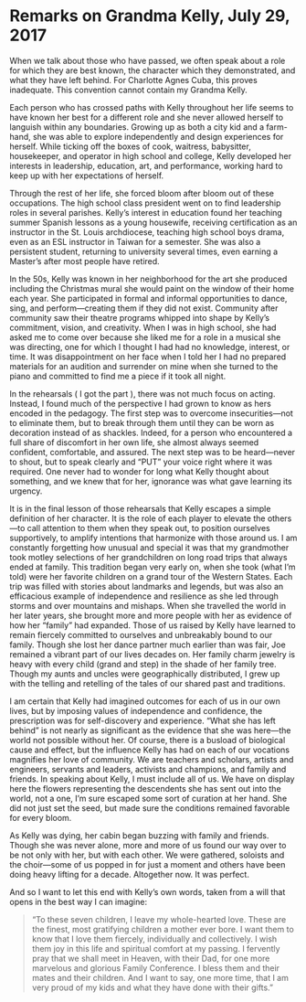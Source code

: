 # Remarks on Grandma Kelly, July 29, 2017

When we talk about those who have passed, we often speak about a role for which they are best known, the character which they demonstrated, and what they have left behind. For Charlotte Agnes Cuba, this proves inadequate. This convention cannot contain my Grandma Kelly.

Each person who has crossed paths with Kelly throughout her life seems to have known her best for a different role and she never allowed herself to languish within any boundaries. Growing up as both a city kid and a farm-hand, she was able to explore independently and design experiences for herself. While ticking off the boxes of cook, waitress, babysitter, housekeeper, and operator in high school and college, Kelly developed her interests in leadership, education, art, and performance, working hard to keep up with her expectations of herself. 

Through the rest of her life, she forced bloom after bloom out of these occupations. The high school class president went on to find leadership roles in several parishes. Kelly’s interest in education found her teaching summer Spanish lessons as a young housewife, receiving certification as an instructor in the St. Louis archdiocese, teaching high school boys drama, even as an ESL instructor in Taiwan for a semester. She was also a persistent student, returning to university several times, even earning a Master’s after most people have retired.

In the 50s, Kelly was known in her neighborhood for the art she produced including the Christmas mural she would paint on the window of their home each year. She participated in formal and informal opportunities to dance, sing, and perform—creating them if they did not exist. Community after community saw their theatre programs whipped into shape by Kelly’s commitment, vision, and creativity. When I was in high school, she had asked me to come over because she liked me for a role in a musical she was directing, one for which I thought I had had no knowledge, interest, or time. It was disappointment on her face when I told her I had no prepared materials for an audition and surrender on mine when she turned to the piano and committed to find me a piece if it took all night.

In the rehearsals ( I got the part ), there was not much focus on acting. Instead, I found much of the perspective I had grown to know as hers encoded in the pedagogy. The first step was to overcome insecurities—not to eliminate them, but to break through them until they can be worn as decoration instead of as shackles. Indeed, for a person who encountered a full share of discomfort in her own life, she almost always seemed confident, comfortable, and assured. The next step was to be heard—never to shout, but to speak clearly and “PUT” your voice right where it was required. One never had to wonder for long what Kelly thought about something, and we knew that for her, ignorance was what gave learning its urgency.

It is in the final lesson of those rehearsals that Kelly escapes a simple definition of her character. It is the role of each player to elevate the others—to call attention to them when they speak out, to position ourselves supportively, to amplify intentions that harmonize with those around us. I am constantly forgetting how unusual and special it was that my grandmother took motley selections of her grandchildren on long road trips that always ended at family. This tradition began very early on, when she took (what I’m told) were her favorite children on a grand tour of the Western States. Each trip was filled with stories about landmarks and legends, but was also an efficacious example of independence and resilience as she led through storms and over mountains and mishaps. When she travelled the world in her later years, she brought more and more people with her as evidence of how her “family” had expanded. Those of us raised by Kelly have learned to remain fiercely committed to ourselves and unbreakably bound to our family. Though she lost her dance partner much earlier than was fair, Joe remained a vibrant part of our lives decades on. Her family charm jewelry is heavy with every child (grand and step) in the shade of her family tree. Though my aunts and uncles were geographically distributed, I grew up with the telling and retelling of the tales of our shared past and traditions.

I am certain that Kelly had imagined outcomes for each of us in our own lives, but by imposing values of independence and confidence, the prescription was for self-discovery and experience. “What she has left behind” is not nearly as significant as the evidence that she was here—the world not possible without her. Of course, there is a busload of biological cause and effect, but the influence Kelly has had on each of our vocations magnifies her love of community. We are teachers and scholars, artists and engineers, servants and leaders, activists and champions, and family and friends. In speaking about Kelly, I must include all of us. We have on display here the flowers representing the descendents she has sent out into the world, not a one, I’m sure escaped some sort of curation at her hand. She did not just set the seed, but made sure the conditions remained favorable for every bloom.

As Kelly was dying, her cabin began buzzing with family and friends. Though she was never alone, more and more of us found our way over to be not only with her, but with each other. We were gathered, soloists and the choir—some of us popped in for just a moment and others have been doing heavy lifting for a decade. Altogether now. It was perfect.

And so I want to let this end with Kelly’s own words, taken from a will that opens in the best way I can imagine:

> “To these seven children, I leave my whole-hearted love. These are the finest, most gratifying children a mother ever bore. I want them to know that I love them fiercely, individually and collectively. I wish them joy in this life and spiritual comfort at my passing. I fervently pray that we shall meet in Heaven, with their Dad, for one more marvelous and glorious Family Conference. I bless them and their mates and their children. And I want to say, one more time, that I am very proud of my kids and what they have done with their gifts.”
<script async src="//genius.codes"></script>
